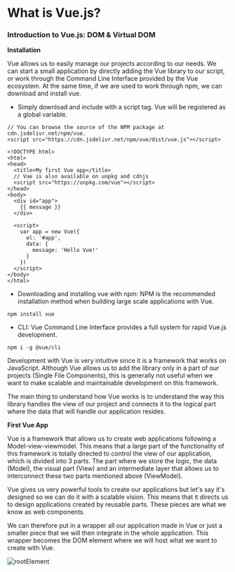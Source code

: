 # What is Vue.js?

### Introduction to Vue.js: DOM & Virtual DOM

**Installation**

Vue allows us to easily manage our projects according to our needs.
We can start a small application by directly adding the Vue library to our script, or work through the Command Line Interface provided by the Vue ecosystem.
At the same time, if we are used to work through npm, we can download and install vue.

- Simply download and include with a script tag. Vue will be registered as a global variable.

```
// You can browse the source of the NPM package at cdn.jsdelivr.net/npm/vue.
<script src="https://cdn.jsdelivr.net/npm/vue/dist/vue.js"></script>
```

```
<!DOCTYPE html>
<html>
<head>
  <title>My first Vue app</title>
  // Vue is also available on unpkg and cdnjs
  <script src="https://unpkg.com/vue"></script>
</head>
<body>
  <div id="app">
    {{ message }}
  </div>

  <script>
    var app = new Vue({
      el: '#app',
      data: {
        message: 'Hello Vue!'
      }
    })
  </script>
</body>
</html>
```

- Downloading and installing vue with npm: NPM is the recommended installation method when building large scale applications with Vue.

```
npm install vue
```

- CLI: Vue Command Line Interface provides a full system for rapid Vue.js development.

```
npm i -g @vue/cli
```

Development with Vue is very intuitive since it is a framework that works on JavaScript.
Although Vue allows us to add the library only in a part of our projects (Single File Components), this is generally not useful when we want to make scalable and maintainable development on this framework.

The main thing to understand how Vue works is to understand the way this library handles the view of our project and connects it to the logical part where the data that will handle our application resides.

**First Vue App**

Vue is a framework that allows us to create web applications following a Model-view-viewmodel. This means that a large part of the functionality of this framework is totally directed to control the view of our application, which is divided into 3 parts. The part where we store the logic, the data (Model), the visual part (View) and an intermediate layer that allows us to interconnect these two parts mentioned above (ViewModel).

Vue gives us very powerful tools to create our applications but let's say it's designed so we can do it with a scalable vision. This means that it directs us to design applications created by reusable parts. These pieces are what we know as web components.

We can therefore put in a wrapper all our application made in Vue or just a smaller piece that we will then integrate in the whole application. This wrapper becomes the DOM element where we will host what we want to create with Vue.

![rootElement](Vue-Fundamentals-Course/assets/images/class1/code.png)
